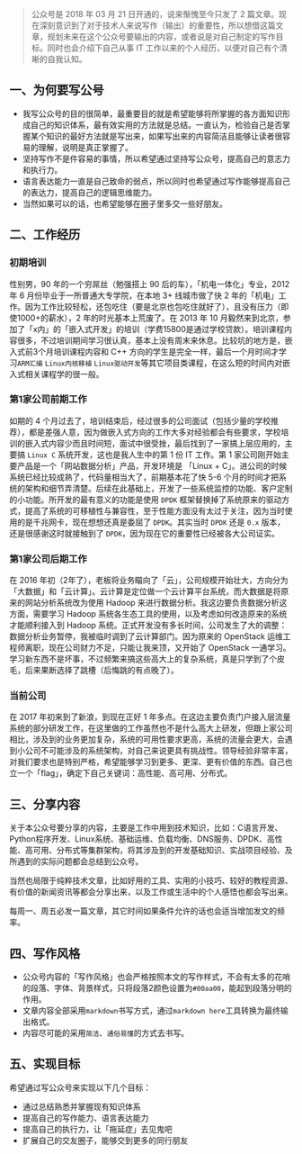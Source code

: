 > 公众号是 2018 年 03 月 21 日开通的，说来惭愧至今只发了 2 篇文章。现在深刻意识到了对于技术人来说写作（输出）的重要性，所以想借这篇文章，规划未来在这个公众号要输出的内容，或者说是对自己制定的写作目标。同时也会介绍下自己从事 IT 工作以来的个人经历，以便对自己有个清晰的自我认知。

## 一、为何要写公号
* 我写公众号的目的很简单，最重要目的就是希望能够将所掌握的各方面知识形成自己的知识体系，最有效实用的方法就是总结。一直认为，检验自己是否掌握某个知识的最好方法就是写出来，如果写出来的内容简洁且能够让读者很容易的理解，说明是真正掌握了。
* 坚持写作不是件容易的事情，所以希望通过坚持写公众号，提高自己的意志力和执行力。
* 语言表达能力一直是自己致命的弱点，所以同时也希望通过写作能够提高自己的表达力，提高自己的逻辑思维能力。
* 当然如果可以的话，也希望能够在圈子里多交一些好朋友。


## 二、工作经历
### 初期培训
性别男，90 年的一个穷屌丝（勉强搭上 90 后的车），「机电一体化」专业，2012 年 6 月份毕业于一所普通大专学院，在本地 3+ 线城市做了快 2 年的「机电」工作。因为工作比较轻松，还包吃住（要是北京也包吃住就好了），且没有压力（即使1000+的薪水），2 年的时光基本上荒废了。在 2013 年 10 月毅然来到北京，参加了「x内」的「嵌入式开发」的培训（学费15800是通过学校贷款）。培训课程内容很多，不过培训期间学习很认真，基本上没有周末来休息。比较坑的地方是，嵌入式前3个月培训课程内容和 C++ 方向的学生是完全一样，最后一个月时间才学习`ARM汇编` `Linux内核移植` `Linux驱动开发`等其它项目类课程，在这么短的时间内对嵌入式相关课程学的很一般。

### 第1家公司前期工作
如期的 4 个月过去了，培训结束后，经过很多的公司面试（包括少量的学校推荐），都是差强人意，因为做嵌入式方向的工作大多对经验都会有些要求，学校培训的嵌入式内容少而且时间短，面试中很受挫，最后找到了一家搞上层应用的，主要搞 `Linux C` 系统开发，这也是我人生中的第 1 份 IT 工作。第 1 家公司刚开始主要产品是一个「网站数据分析」产品，开发环境是 「Linux + C」。进公司的时候系统已经比较成熟了，代码量相当大了，前期基本花了快 5-6 个月的时间才把系统的架构和细节弄清楚。后续在此基础上，开发了一些系统监控的功能、客户定制的小功能。所开发的最有意义的功能是使用 `DPDK` 框架替换掉了系统原来的驱动方式，提高了系统的可移植性与兼容性，至于性能方面没有太过于关注，因为当时使用的是千兆网卡，现在想想还真是委屈了 `DPDK`。其实当时 `DPDK` 还是 `0.x` 版本，还是很感谢这时就接触到了 `DPDK`，因为现在它的重要性已经被各大公司证实。

### 第1家公司后期工作
在 2016 年初（2年了），老板将业务瞄向了「云」，公司规模开始壮大，方向分为「大数据」和「云计算」。云计算是定位做一个云计算平台系统，而大数据是将原来的网站分析系统改为使用 Hadoop 来进行数据分析。我这边要负责数据分析这方面，需要学习 Hadoop 系统各生态工具的使用，以及考虑如何改造原来的系统才能顺利接入到 Hadoop 系统。正式开发没有多长时间，公司发生了大的调整：数据分析业务暂停，我被临时调到了云计算部门。因为原来的 OpenStack 运维工程师离职，现在公司财力不足，只能让我来顶，又开始了 OpenStack 一通学习。学习新东西不是坏事，不过频繁来搞这些高大上的复杂系统，真是只学到了个皮毛，后来果断选择了跳槽（后悔跳的有点晚了）。

### 当前公司
在 2017 年初来到了新浪，到现在正好 1 年多点。在这边主要负责门户接入层流量系统的部分研发工作，在这里做的工作虽然也不是什么高大上研发，但跟上家公司相比，涉及到的业务更加复杂，系统的可用性要求更高，系统的流量会更大，会遇到小公司不可能涉及的系统架构，对自己来说更具有挑战性。领导经验非常丰富，对我们要求也是特别严格，希望能够学习到更多、更深、更有价值的东西。自己也立一个「flag」，确定下自己关键词：高性能、高可用、分布式。

## 三、分享内容
关于本公众号要分享的内容，主要是工作中用到技术知识，比如：C语言开发、Python程序开发、Linux系统、基础运维、负载均衡、DNS服务、DPDK、高性能、高可用、分布式等集群架构，将其涉及到的开发基础知识、实战项目经验、及所遇到的实际问题都会总结到公众号。

当然也局限于纯粹技术文章，比如好用的工具、实用的小技巧、较好的教程资源、有价值的新闻资讯等都会分享出来，以及工作或生活中的个人感悟也都会写出来。

每周一、周五必发一篇文章，其它时间如果条件允许的话也会适当增加发文的频率。


## 四、写作风格
* 公众号内容的「写作风格」也会严格按照本文的写作样式，不会有太多的花哨的段落、字体、背景样式，只将段落2颜色设置为`#00aa00`，能起到段落分明的作用。
* 文章内容全部采用`markdown`书写方式，通过`markdown here`工具转换为最终输出格式。
* 内容尽可能的采用`简洁`、`通俗易懂`的方式去书写。


## 五、实现目标
希望通过写公众号来实现以下几个目标：
* 通过总结熟悉并掌握现有知识体系
* 提高自己的写作能力、语言表达能力
* 提高自己的执行力，让「拖延症」去见鬼吧
* 扩展自己的交友圈子，能够交到更多的同行朋友















